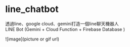 # line_chatbot

透過line、google cloud、gemini打造一個line聊天機器人\
LINE Bot (Gemini + Cloud Function + Firebase Database )

![image](picture or gif url)
